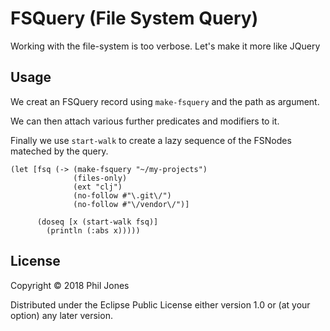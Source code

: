
# FSQuery (File System Query)

Working with the file-system is too verbose. Let's make it more like JQuery



## Usage

We creat an FSQuery record using `make-fsquery` and the path as argument.

We can then attach various further predicates and modifiers to it.

Finally we use `start-walk` to create a lazy sequence of the FSNodes mateched by the query. 



```
(let [fsq (-> (make-fsquery "~/my-projects")
              (files-only)
              (ext "clj")
              (no-follow #"\.git\/")
              (no-follow #"\/vendor\/")]

      (doseq [x (start-walk fsq)]
        (println (:abs x)))))

```

## License

Copyright © 2018 Phil Jones

Distributed under the Eclipse Public License either version 1.0 or (at
your option) any later version.
